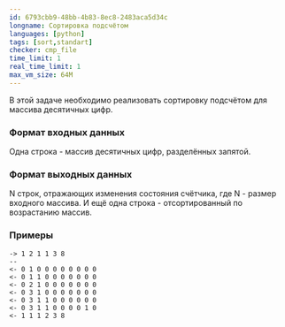 ```yaml
---
id: 6793cbb9-48bb-4b83-8ec8-2483aca5d34c
longname: Сортировка подсчётом
languages: [python]
tags: [sort,standart]
checker: cmp_file
time_limit: 1
real_time_limit: 1
max_vm_size: 64M
---
```



В этой задаче необходимо реализовать сортировку подсчётом для массива десятичных цифр.

### Формат входных данных

Одна строка - массив десятичных цифр, разделённых запятой.

### Формат выходных данных

N строк, отражающих изменения состояния счётчика, где N - размер входного массива.
И ещё одна строка - отсортированный по возрастанию массив.

### Примеры

```
-> 1 2 1 1 3 8
--
<- 0 1 0 0 0 0 0 0 0 0
<- 0 1 1 0 0 0 0 0 0 0
<- 0 2 1 0 0 0 0 0 0 0
<- 0 3 1 0 0 0 0 0 0 0
<- 0 3 1 1 0 0 0 0 0 0
<- 0 3 1 1 0 0 0 0 1 0
<- 1 1 1 2 3 8
```